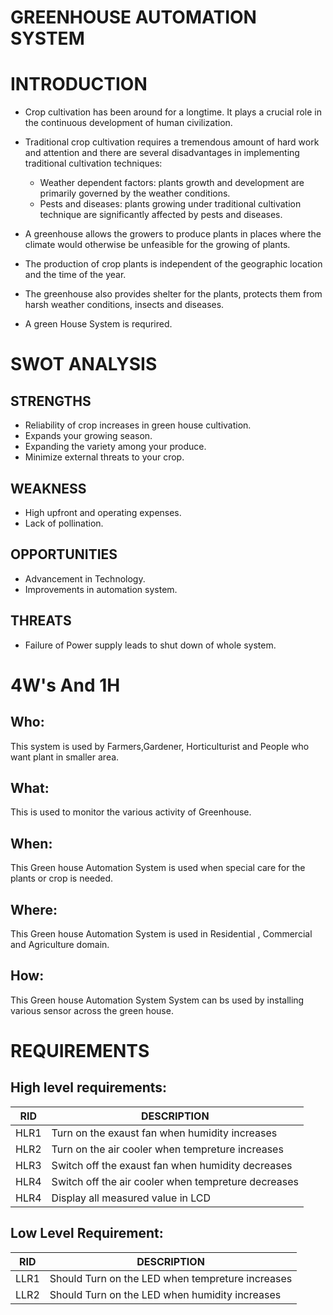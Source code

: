 # **GREENHOUSE AUTOMATION SYSTEM**

# INTRODUCTION

* Crop cultivation has been around for a longtime. It plays a crucial role in the continuous
development of human civilization. 
* Traditional crop cultivation requires a tremendous amount of
hard work and attention and there are several disadvantages in implementing traditional
cultivation techniques:
  * Weather dependent factors: plants growth and development are primarily governed by the
weather conditions.
  * Pests and diseases: plants growing under traditional cultivation technique 
are significantly affected by pests and diseases.

* A greenhouse allows the growers to produce plants in places where the climate would otherwise be unfeasible for the growing of plants. 
* The production of crop plants is independent of the geographic location and the time of the year.
* The greenhouse also provides shelter for the plants, protects them from harsh weather conditions, insects and diseases.
* A green House System is requrired.

# SWOT ANALYSIS

## STRENGTHS

* Reliability of crop increases in green house cultivation.
* Expands your growing season.
* Expanding the variety among your produce.
* Minimize external threats to your crop.

## WEAKNESS

* High upfront and operating expenses.
* Lack of pollination.

## OPPORTUNITIES

* Advancement in Technology.
* Improvements in automation system.

## THREATS

* Failure of Power supply leads to shut down of whole system.

# 4W's And 1H

## Who:
This system is used by Farmers,Gardener, Horticulturist and People who want plant in smaller area.

## What:
This is used to monitor the various activity of Greenhouse.

## When:
This Green house Automation System is used when special care for the plants or crop is needed.

## Where:
This Green house Automation System is used in Residential , Commercial and Agriculture domain.

## How:
This Green house Automation System System can bs used by installing various sensor across the green house.

# REQUIREMENTS

## High level requirements:

|RID	|DESCRIPTION |
|---- |----|
|HLR1	|Turn on the exaust fan when humidity increases |
|HLR2	|Turn on the air cooler when tempreture increases|
|HLR3	|Switch off the exaust fan when humidity decreases |
|HLR4	|Switch off the air cooler when tempreture decreases |
|HLR4   |Display all measured value in LCD |

## Low Level Requirement:

|RID	|DESCRIPTION |
|---- |----|
|LLR1	|Should Turn on the LED when tempreture increases |
|LLR2	|Should Turn on the LED when humidity increases |
